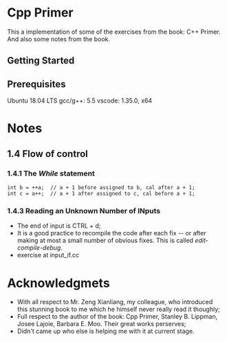 # Cpp Primer
This a implementation of some of the exercises from the book: C++ Primer. And also some notes from the book.

## Getting Started


## Prerequisites
Ubuntu 18.04 LTS
gcc/g++: 5.5
vscode: 1.35.0, x64

# Notes
## 1.4 Flow of control
### 1.4.1 The *While* statement
```
int b = ++a;  // a + 1 before assigned to b, cal after a + 1;
int c = a++;  // a + 1 after assigned to c, cal before a + 1;
```

### 1.4.3 Reading an Unknown Number of INputs
* The end of input is CTRL + d;
* It is a good practice to recompile the code after each fix -- or after making at most a small number of obvious fixes. This is called *edit-compile-debug*.
* exercise at input_if.cc


# Acknowledgmets
* With all respect to Mr. Zeng Xianliang, my colleague, who introduced this stunning book to me which he himself never really read it thoughly;
* Full respect to the author of the book: Cpp Primer, Stanley B. Lippman, Josee Lajoie, Barbara E. Moo. Their great works perserves;
* Didn't came up who else is helping me with it at current stage.